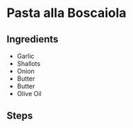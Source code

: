 # Pasta alla Boscaiola

## Ingredients
* Garlic
* Shallots
* Onion
* Butter
* Butter
* Olive Oil

## Steps
